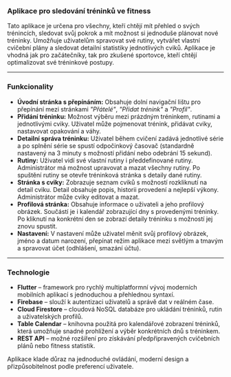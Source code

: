 ### **Aplikace pro sledování tréninků ve fitness**

Tato aplikace je určena pro všechny, kteří chtějí mít přehled o svých trénincích, sledovat svůj pokrok a mít možnost si jednoduše plánovat nové tréninky. Umožňuje uživatelům spravovat své rutiny, vytvářet vlastní cvičební plány a sledovat detailní statistiky jednotlivých cviků. Aplikace je vhodná jak pro začátečníky, tak pro zkušené sportovce, kteří chtějí optimalizovat své tréninkové postupy.

---

### **Funkcionality**

- **Úvodní stránka s přepínáním:** Obsahuje dolní navigační lištu pro přepínání mezi stránkami *"Přátelé"*, *"Přidat trénink"* a *"Profil"*.
- **Přidání tréninku:** Možnost výběru mezi prázdným tréninkem, rutinami a jednotlivými cviky. Uživatel může pojmenovat trénink, přidávat cviky, nastavovat opakování a váhy.
- **Detailní správa tréninku:** Uživatel během cvičení zadává jednotlivé série a po splnění série se spustí odpočinkový časovač (standardně nastavený na 3 minuty s možností přidání nebo odebrání 15 sekund).
- **Rutiny:** Uživatel vidí své vlastní rutiny i předdefinované rutiny. Administrátor má možnost upravovat a mazat všechny rutiny. Po spuštění rutiny se otevře tréninková stránka s detaily dané rutiny.
- **Stránka s cviky:** Zobrazuje seznam cviků s možností rozkliknutí na detail cviku. Detail obsahuje popis, historii provedení a nejlepší výkony. Administrátor může cviky editovat a mazat.
- **Profilová stránka:** Obsahuje informace o uživateli a jeho profilový obrázek. Součástí je i kalendář zobrazující dny s provedenými tréninky. Po kliknutí na konkrétní den se zobrazí detaily tréninku s možností jej znovu spustit.
- **Nastavení:** V nastavení může uživatel měnit svůj profilový obrázek, jméno a datum narození, přepínat režim aplikace mezi světlým a tmavým a spravovat účet (odhlášení, smazání účtu).

---

### **Technologie**

- **Flutter** – framework pro rychlý multiplatformní vývoj moderních mobilních aplikací s jednoduchou a přehlednou syntaxí.
- **Firebase** – slouží k autentizaci uživatelů a správě dat v reálném čase.
- **Cloud Firestore** – cloudová NoSQL databáze pro ukládání tréninků, rutin a uživatelských profilů.
- **Table Calendar** – knihovna použitá pro kalendářové zobrazení tréninků, která umožňuje snadné prohlížení a výběr konkrétních dnů s tréninkem.
- **REST API** – možné rozšíření pro získávání předpřipravených cvičebních plánů nebo fitness statistik. 

Aplikace klade důraz na jednoduché ovládání, moderní design a přizpůsobitelnost podle preferencí uživatele.
